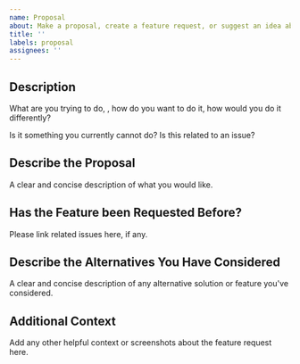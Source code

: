 ```yaml
---
name: Proposal
about: Make a proposal, create a feature request, or suggest an idea about this project
title: ''
labels: proposal
assignees: ''
---
```


## Description

What are you trying to do, , how do you want to do it, how would you do it differently?

Is it something you currently cannot do? Is this related to an issue?

## Describe the Proposal

A clear and concise description of what you would like.

## Has the Feature been Requested Before?

Please link related issues here, if any.

## Describe the Alternatives You Have Considered

A clear and concise description of any alternative solution or feature you've considered.

## Additional Context

Add any other helpful context or screenshots about the feature request here.
